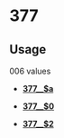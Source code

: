 # 377

## Usage

006 values

-   **[377\_\_$a](../../tags/377/377__a-1.md)**  

-   **[377\_\_$0](../../tags/377/377__0-2.md)**  

-   **[377\_\_$2](../../tags/377/377__2-3.md)**  


